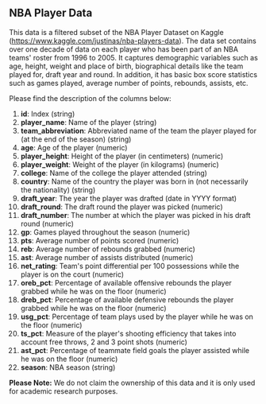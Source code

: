 ## NBA Player Data
This data is a filtered subset of the NBA Player Dataset on Kaggle (https://www.kaggle.com/justinas/nba-players-data). The data set contains over one decade of data on each player who has been part of an NBA teams' roster from 1996 to 2005. It captures demographic variables such as age, height, weight and place of birth, biographical details like the team played for, draft year and round. In addition, it has basic box score statistics such as games played, average number of points, rebounds, assists, etc.

Please find the description of the columns below:

1. **id**: Index (string)
2. **player_name**: Name of the player (string)
3. **team_abbreviation**: Abbreviated name of the team the player played for (at the end of the season) (string)
4. **age**: Age of the player (numeric)
5. **player_height**: Height of the player (in centimeters) (numeric)
6. **player_weight**: Weight of the player (in kilograms) (numeric)
7. **college**: Name of the college the player attended (string)
8. **country**: Name of the country the player was born in (not necessarily the nationality) (string)
9. **draft_year**: The year the player was drafted (date in YYYY format)
10. **draft_round**: The draft round the player was picked (numeric)
11. **draft_number**: The number at which the player was picked in his draft round (numeric)
12. **gp**: Games played throughout the season (numeric)
13. **pts**: Average number of points scored (numeric)
14. **reb**: Average number of rebounds grabbed (numeric)
15. **ast**: Average number of assists distributed (numeric)
16. **net_rating**: Team's point differential per 100 possessions while the player is on the court (numeric)
17. **oreb_pct**: Percentage of available offensive rebounds the player grabbed while he was on the floor (numeric)
18. **dreb_pct**: Percentage of available defensive rebounds the player grabbed while he was on the floor (numeric)
19. **usg_pct**: Percentage of team plays used by the player while he was on the floor (numeric)
20. **ts_pct**: Measure of the player's shooting efficiency that takes into account free throws, 2 and 3 point shots (numeric)
21. **ast_pct**: Percentage of teammate field goals the player assisted while he was on the floor (numeric)
22. **season**: NBA season (string)

<b>Please Note:</b> We do not claim the ownership of this data and it is only used for academic research purposes.
